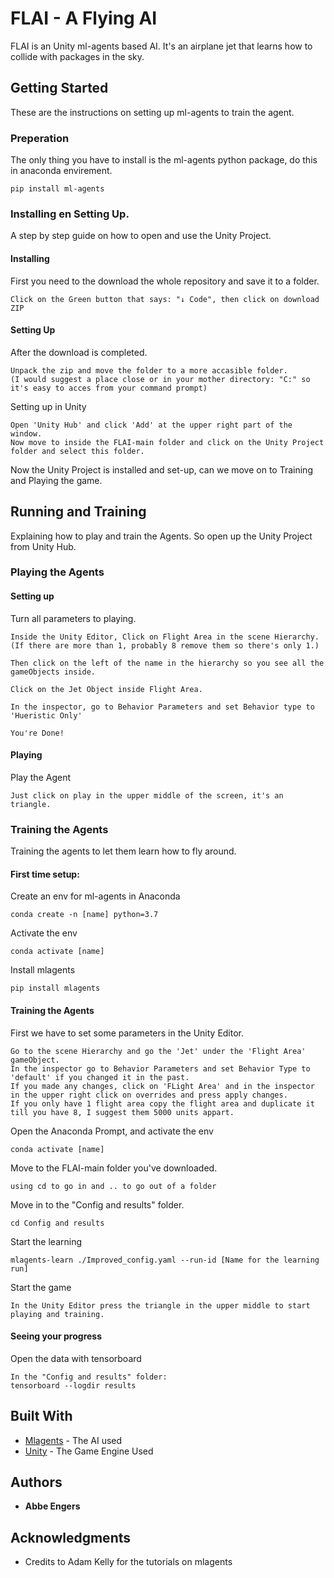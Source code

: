 # FLAI - A Flying AI

FLAI is an Unity ml-agents based AI. It's an airplane jet that learns how to collide with packages in the sky.

## Getting Started

These are the instructions on setting up ml-agents to train the agent.

### Preperation

The only thing you have to install is the ml-agents python package, do this in anaconda envirement.

```
pip install ml-agents
```

### Installing en Setting Up.

A step by step guide on how to open and use the Unity Project.

#### Installing
First you need to the download the whole repository and save it to a folder.

```
Click on the Green button that says: "↓ Code", then click on download ZIP
```

#### Setting Up
After the download is completed. 

```
Unpack the zip and move the folder to a more accasible folder.
(I would suggest a place close or in your mother directory: "C:" so it's easy to acces from your command prompt)
```

Setting up in Unity

```
Open 'Unity Hub' and click 'Add' at the upper right part of the window.
Now move to inside the FLAI-main folder and click on the Unity Project folder and select this folder.
```

Now the Unity Project is installed and set-up, can we move on to Training and Playing the game.

## Running and Training

Explaining how to play and train the Agents. So open up the Unity Project from Unity Hub.

### Playing the Agents

#### Setting up

Turn all parameters to playing.
``` 
Inside the Unity Editor, Click on Flight Area in the scene Hierarchy.
(If there are more than 1, probably 8 remove them so there's only 1.)

Then click on the left of the name in the hierarchy so you see all the gameObjects inside.

Click on the Jet Object inside Flight Area.

In the inspector, go to Behavior Parameters and set Behavior type to 'Hueristic Only'

You're Done!
```

#### Playing

Play the Agent
```
Just click on play in the upper middle of the screen, it's an triangle.
```

### Training the Agents

Training the agents to let them learn how to fly around.

#### First time setup: 
Create an env for ml-agents in Anaconda
```
conda create -n [name] python=3.7
``` 

Activate the env
```
conda activate [name]
```

Install mlagents
```
pip install mlagents
```

#### Training the Agents
First we have to set some parameters in the Unity Editor.
```
Go to the scene Hierarchy and go the 'Jet' under the 'Flight Area' gameObject.
In the inspector go to Behavior Parameters and set Behavior Type to 'default' if you changed it in the past.
If you made any changes, click on 'FLight Area' and in the inspector in the upper right click on overrides and press apply changes.
If you only have 1 flight area copy the flight area and duplicate it till you have 8, I suggest them 5000 units appart.
```

Open the Anaconda Prompt, and activate the env
```
conda activate [name]
```

Move to the FLAI-main folder you've downloaded.
```
using cd to go in and .. to go out of a folder
```

Move in to the "Config and results" folder.
```
cd Config and results
```

Start the learning
```
mlagents-learn ./Improved_config.yaml --run-id [Name for the learning run]
```

Start the game
```
In the Unity Editor press the triangle in the upper middle to start playing and training.
```

#### Seeing your progress

Open the data with tensorboard
```
In the "Config and results" folder:
tensorboard --logdir results
```

## Built With

* [Mlagents](https://github.com/Unity-Technologies/ml-agents) - The AI used
* [Unity](https://unity.com/) - The Game Engine Used

## Authors

* **Abbe Engers**

## Acknowledgments

* Credits to Adam Kelly for the tutorials on mlagents
